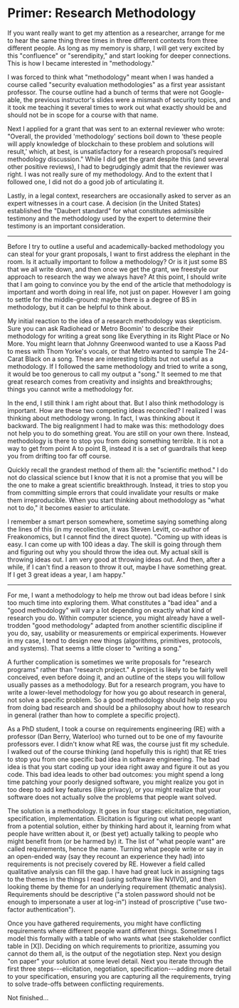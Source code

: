 # Primer: Research Methodology 

If you want really want to get my attention as a researcher, arrange for me to hear the same thing three times in three different contexts from three different people. As long as my memory is sharp, I will get very excited by this "confluence" or "serendipity," and start looking for deeper connections. This is how I became interested in "methodology."

I was forced to think what "methodology" meant when I was handed a course called "security evaluation methodologies" as a first year assistant professor. The course outline had a bunch of terms that were not Google-able, the previous instructor's slides were a mismash of security topics, and it took me teaching it several times to work out what exactly should be and should not be in scope for a course with that name. 

Next I applied for a grant that was sent to an external reviewer who wrote: "Overall, the provided 'methodology' sections boil down to 'these people will apply knowledge of blockchain to these problem and solutions will result,' which, at best, is unsatisfactory for a research proposal’s required methodology discussion." While I did get the grant despite this (and several other positive reviews), I had to begrudgingly admit that the reviewer was right. I was not really sure of my methodology. And to the extent that I followed one, I did not do a good job of articulating it. 

Lastly, in a legal context, researchers are occasionally asked to server as an expert witnesses in a court case. A decision (in the United States) established the "Daubert standard" for what constitutes admissible testimony and the methodology used by the expert to determine their testimony is an important consideration.

---

Before I try to outline a useful and academically-backed methodology you can steal for your grant proposals, I want to first address the elephant in the room. Is it actually important to follow a methodology? Or is it just some BS that we all write down, and then once we get the grant, we freestyle our approach to research the way we always have? At this point, I should write that I am going to convince you by the end of the article that methodology is important and worth doing in real life, not just on paper. However I am going to settle for the middle-ground: maybe there is a degree of BS in methodology, but it can be helpful to think about.

My initial reaction to the idea of a research methodology was skepticism. Sure you can ask Radiohead or Metro Boomin' to describe their methodology for writing a great song like Everything in its Right Place or No More. You might learn that Johnny Greenwood wanted to use a Kaoss Pad to mess with Thom Yorke's vocals, or that Metro wanted to sample The 24-Carat Black on a song. These are interesting tidbits but not useful as a methodology. If I followed the same methodology and tried to write a song, it would be too generous to call my output a "song." It seemed to me that great research comes from creativity and insights and breakthroughs; things you cannot write a methodology for.

In the end, I still think I am right about that. But I also think methodology is important. How are these two competing ideas reconciled? I realized I was thinking about methodology wrong. In fact, I was thinking about it backward. The big realignment I had to make was this: methodology does not help you to do something great. You are still on your own there. Instead, methodology is there to stop you from doing something terrible. It is not a way to get from point A to point B, instead it is a set of guardrails that keep you from drifting too far off course.

Quickly recall the grandest method of them all: the "scientific method." I do not do classical science but I know that it is not a promise that you will be the one to make a great scientific breakthrough. Instead, it tries to stop you from committing simple errors that could invalidate your results or make them irreproducible. When you start thinking about methodology as "what not to do," it becomes easier to articulate.

I remember a smart person somewhere, sometime saying something along the lines of this (in my recollection, it was Steven Levitt, co-author of Freakonomics, but I cannot find the direct quote). "Coming up with ideas is easy. I can come up with 100 ideas a day. The skill is going through them and figuring out why you should throw the idea out. My actual skill is throwing ideas out. I am very good at throwing ideas out. And then, after a while, if I can't find a reason to throw it out, maybe I have something great. If I get 3 great ideas a year, I am happy."

---

For me, I want a methodology to help me throw out bad ideas before I sink too much time into exploring them. What constitutes a "bad idea" and a "good methodology" will vary a lot depending on exactly what kind of research you do. Within computer science, you might already have a well-trodden "good methodology" adapted from another scientific discipline if you do, say, usability or measurements or empirical experiments. However in my case, I tend to design new things (algorithms, primitives, protocols, and systems). That seems a little closer to "writing a song."

A further complication is sometimes we write proposals for "research programs" rather than "research project." A project is likely to be fairly well conceived, even before doing it, and an outline of the steps you will follow usually passes as a methodology. But for a research program, you have to write a lower-level methodology for how you go about research in general, not solve a specific problem. So a good methodology should help stop you from doing bad research and should be a philosophy about how to research in general (rather than how to complete a specific project).

As a PhD student, I took a course on requirements engineering (RE) with a professor (Dan Berry, Waterloo) who turned out to be one of my favourite professors ever. I didn't know what RE was, the course just fit my schedule. I walked out of the course thinking (and hopefully this is right) that RE tries to stop you from one specific bad idea in software engineering. The bad idea is that you start coding up your idea right away and figure it out as you code. This bad idea leads to other bad outcomes: you might spend a long time patching your poorly designed software, you might realize you got in too deep to add key features (like privacy), or you might realize that your software does not actually solve the problems that people want solved.

The solution is a methodology. It goes in four stages: elicitation, negotiation, specification, implementation. Elicitation is figuring out what people want from a potential solution, either by thinking hard about it, learning from what people have written about it, or (best yet) actually talking to people who might benefit from (or be harmed by) it. The list of "what people want" are called requirements, hence the name. Turning what people write or say in an open-ended way (say they recount an experience they had) into requirements is not precisely covered by RE. However a field called qualitative analysis can fill the gap. I have had great luck in assigning tags to the themes in the things I read (using software like NVIVO), and then looking theme by theme for an underlying requirement (thematic analysis). Requirements should be descriptive ("a stolen password should not be enough to impersonate a user at log-in") instead of proscriptive ("use two-factor authentication").

Once you have gathered requirements, you might have conflicting requirements where different people want different things. Sometimes I model this formally with a table of who wants what (see stakeholder conflict table in [X]). Deciding on which requirements to prioritize, assuming you cannot do them all, is the output of the negotiation step. Next you design "on paper" your solution at some level detail. Next you iterate through the first three steps---elicitation, negotiation, specification---adding more detail to your specification, ensuring you are capturing all the requirements, trying to solve trade-offs between conflicting requirements. 

Not finished...
